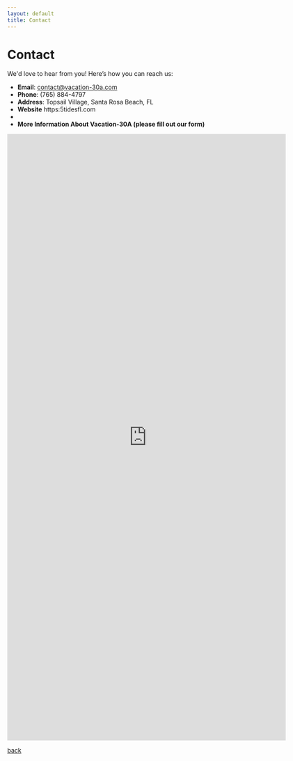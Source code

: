 ```yaml
---
layout: default
title: Contact
---
```


# Contact

We'd love to hear from you! Here’s how you can reach us:
- **Email**: [contact@vacation-30a.com](mailto:5Tidefl@gmail.com)
- **Phone**: (765) 884-4797
- **Address**: Topsail Village, Santa Rosa Beach, FL
- **Website** https:5tidesfl.com
- <div style="text-align: center;">
- **More Information About Vacation-30A (please fill out our form)**
</div>

<iframe src="https://docs.google.com/forms/d/e/1FAIpQLSd6xqATwH8-ZKf9176wsEocRiq504atIWmAFRiSTrABRurcMA/viewform?embedded=true" width="640" height="1394" frameborder="0" marginheight="0" marginwidth="0">Loading…</iframe>

[back](./)
